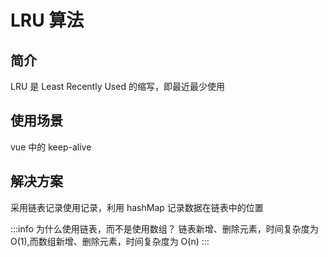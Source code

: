 # LRU 算法

## 简介

LRU 是 Least Recently Used 的缩写，即最近最少使用

## 使用场景

vue 中的 keep-alive

## 解决方案

采用链表记录使用记录，利用 hashMap 记录数据在链表中的位置

:::info
为什么使用链表，而不是使用数组？
链表新增、删除元素，时间复杂度为 O(1),而数组新增、删除元素，时间复杂度为 O(n)
:::

